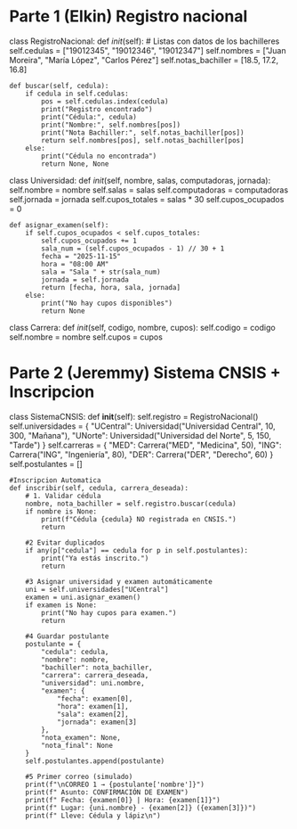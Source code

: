 # Parte 1 (Elkin) Registro nacional 

class RegistroNacional:
    def _init_(self):
        # Listas con datos de los bachilleres
        self.cedulas = ["19012345", "19012346", "19012347"]
        self.nombres = ["Juan Moreira", "María López", "Carlos Pérez"]
        self.notas_bachiller = [18.5, 17.2, 16.8]

    def buscar(self, cedula):
        if cedula in self.cedulas:
            pos = self.cedulas.index(cedula)
            print("Registro encontrado")
            print("Cédula:", cedula)
            print("Nombre:", self.nombres[pos])
            print("Nota Bachiller:", self.notas_bachiller[pos])
            return self.nombres[pos], self.notas_bachiller[pos]
        else:
            print("Cédula no encontrada")
            return None, None


class Universidad:
    def _init_(self, nombre, salas, computadoras, jornada):
        self.nombre = nombre
        self.salas = salas
        self.computadoras = computadoras
        self.jornada = jornada
        self.cupos_totales = salas * 30
        self.cupos_ocupados = 0

    def asignar_examen(self):
        if self.cupos_ocupados < self.cupos_totales:
            self.cupos_ocupados += 1
            sala_num = (self.cupos_ocupados - 1) // 30 + 1
            fecha = "2025-11-15"
            hora = "08:00 AM"
            sala = "Sala " + str(sala_num)
            jornada = self.jornada
            return [fecha, hora, sala, jornada]
        else:
            print("No hay cupos disponibles")
            return None


class Carrera:
    def _init_(self, codigo, nombre, cupos):
        self.codigo = codigo
        self.nombre = nombre
        self.cupos = cupos

# Parte 2 (Jeremmy) Sistema CNSIS + Inscripcion

class SistemaCNSIS:
    def __init__(self):
        self.registro = RegistroNacional()
        self.universidades = {
            "UCentral": Universidad("Universidad Central", 10, 300, "Mañana"),
            "UNorte": Universidad("Universidad del Norte", 5, 150, "Tarde")
        }
        self.carreras = {
            "MED": Carrera("MED", "Medicina", 50),
            "ING": Carrera("ING", "Ingeniería", 80),
            "DER": Carrera("DER", "Derecho", 60)
        }
        self.postulantes = []

    #Inscripcion Automatica
    def inscribir(self, cedula, carrera_deseada):
        # 1. Validar cédula
        nombre, nota_bachiller = self.registro.buscar(cedula)
        if nombre is None:
            print(f"Cédula {cedula} NO registrada en CNSIS.")
            return

        #2 Evitar duplicados
        if any(p["cedula"] == cedula for p in self.postulantes):
            print("Ya estás inscrito.")
            return

        #3 Asignar universidad y examen automáticamente
        uni = self.universidades["UCentral"]
        examen = uni.asignar_examen()
        if examen is None:
            print("No hay cupos para examen.")
            return

        #4 Guardar postulante
        postulante = {
            "cedula": cedula,
            "nombre": nombre,
            "bachiller": nota_bachiller,
            "carrera": carrera_deseada,
            "universidad": uni.nombre,
            "examen": {
                "fecha": examen[0],
                "hora": examen[1],
                "sala": examen[2],
                "jornada": examen[3]
            },
            "nota_examen": None,
            "nota_final": None
        }
        self.postulantes.append(postulante)

        #5 Primer correo (simulado)
        print(f"\nCORREO 1 → {postulante['nombre']}")
        print(f" Asunto: CONFIRMACIÓN DE EXAMEN")
        print(f" Fecha: {examen[0]} | Hora: {examen[1]}")
        print(f" Lugar: {uni.nombre} - {examen[2]} ({examen[3]})")
        print(f" Lleve: Cédula y lápiz\n")
